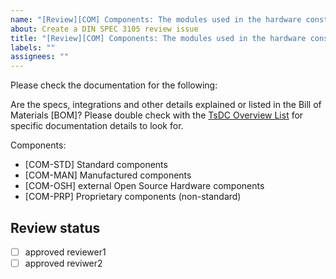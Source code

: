```yaml
---
name: "[Review][COM] Components: The modules used in the hardware construction"
about: Create a DIN SPEC 3105 review issue
title: "[Review][COM] Components: The modules used in the hardware construction"
labels: ""
assignees: ""
---
```


Please check the documentation for the following:

Are the specs, integrations and other details explained or listed in the Bill of Materials [BOM]?
Please double check with the [TsDC Overview List](https://gitlab.com/OSEGermany/oh-tsdc/-/blob/master/TsDC-print.md) for specific documentation details to look for.

Components:

- \[COM-STD\] Standard components
- \[COM-MAN\] Manufactured components
- \[COM-OSH\] external Open Source Hardware components
- \[COM-PRP\] Proprietary components (non-standard)

## Review status

- [ ] approved reviewer1
- [ ] approved reviwer2
